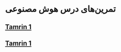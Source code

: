 # تمرین‌های درس هوش مصنوعی
## [Tamrin 1](https://github.com/ZoheirH/AI_Course/blob/main/Tamrin-1.pdf)
## [Tamrin 1](https://github.com/ZoheirH/AI_Course/blob/main/Tamrin-2.pdf)

